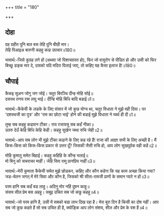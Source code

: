 +++
title = "180"

+++
## दोहा
ग्रह ग्रहीत पुनि बात बस तेहि पुनि बीछी मार।  
तेहि पिआइअ बारुनी कहहु काह उपचार॥180॥  

भावार्थ:-जिसे कुग्रह लगे हों (अथवा जो पिशाचग्रस्त हो), फिर जो वायुरोग से पीडित हो और उसी को फिर बिच्छू डङ्क मार दे, उसको यदि मदिरा पिलाई जाए, तो कहिए यह कैसा इलाज है!॥180॥  



## चौपाई
कैकइ सुअन जोगु जग जोई। चतुर बिरञ्चि दीन्ह मोहि सोई॥  
दसरथ तनय राम लघु भाई। दीन्हि मोहि बिधि बादि बडाई॥1॥  

भावार्थ:-कैकेयी के लडके के लिए संसार में जो कुछ योग्य था, चतुर विधाता ने मुझे वही दिया। पर 'दशरथजी का पुत्र' और 'राम का छोटा भाई' होने की बडाई मुझे विधाता ने व्यर्थ ही दी॥1॥  

तुम्ह सब कहहु कढावन टीका। राय रजायसु सब कहँ नीका॥  
उतरु देउँ केहि बिधि केहि केही। कहहु सुखेन जथा रुचि जेही॥2॥  

भावार्थ:-आप सब लोग भी मुझे टीका कढाने के लिए कह रहे हैं! राजा की आज्ञा सभी के लिए अच्छी है। मैं किस-किस को किस-किस प्रकार से उत्तर दूँ? जिसकी जैसी रुचि हो, आप लोग सुखपूर्वक वही कहें॥2॥  

मोहि कुमातु समेत बिहाई। कहहु कहिहि के कीन्ह भलाई॥  
मो बिनु को सचराचर माहीं। जेहि सिय रामु प्रानप्रिय नाहीं॥3॥  

भावार्थ:-मेरी कुमाता कैकेयी समेत मुझे छोडकर, कहिए और कौन कहेगा कि यह काम अच्छा किया गया? जड-चेतन जगत्‌ में मेरे सिवा और कौन है, जिसको श्री सीता-रामजी प्राणों के समान प्यारे न हों॥3॥  

परम हानि सब कहँ बड लाहू। अदिनु मोर नहिं दूषन काहू॥  
संसय सील प्रेम बस अहहू। सबुइ उचित सब जो कछु कहहू॥4॥  

भावार्थ:-जो परम हानि है, उसी में सबको बडा लाभ दिख रहा है। मेरा बुरा दिन है किसी का दोष नहीं। आप सब जो कुछ कहते हैं सो सब उचित ही है, क्योङ्कि आप लोग संशय, शील और प्रेम के वश हैं॥4॥  

